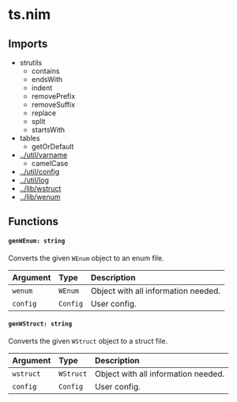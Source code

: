 # ts.nim

## Imports

- strutils
    - contains
    - endsWith
    - indent
    - removePrefix
    - removeSuffix
    - replace
    - split
    - startsWith
- tables
    - getOrDefault
- [../util/varname](../util/varname.md)
    - camelCase
- [../util/config](../util/config.md)
- [../util/log](../util/log.md)
- [../lib/wstruct](../lib/wstruct.md)
- [../lib/wenum](../lib/wenum.md)

## Functions

#### `genWEnum: string`

Converts the given `WEnum` object to an enum file.

| Argument | Type     | Description                         |
| :------- | :------- | :---------------------------------- |
| `wenum`  | `WEnum`  | Object with all information needed. |
| `config` | `Config` | User config.                        |

#### `genWStruct: string`

Converts the given `WStruct` object to a struct file.

| Argument  | Type      | Description                         |
| :-------- | :-------- | :---------------------------------- |
| `wstruct` | `WStruct` | Object with all information needed. |
| `config`  | `Config`  | User config.                        |
